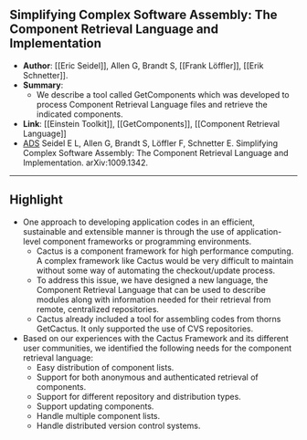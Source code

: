 ## Simplifying Complex Software Assembly: The Component Retrieval Language and Implementation

- **Author**: [[Eric Seidel]], Allen G, Brandt S, [[Frank Löffler]], [[Erik Schnetter]].
- **Summary**:
	- We describe a tool called GetComponents which was developed to process Component Retrieval Language files and retrieve the indicated components.
- **Link**: [[Einstein Toolkit]], [[GetComponents]], [[Component Retrieval Language]]
- [ADS](https://ui.adsabs.harvard.edu/abs/2010arXiv1009.1342S) Seidel E L, Allen G, Brandt S, Löffler F, Schnetter E. Simplifying Complex Software Assembly: The Component Retrieval Language and Implementation. arXiv:1009.1342.

___

## Highlight

- One approach to developing application codes in an efficient, sustainable and extensible manner is through the use of application-level component frameworks or programming environments.
	- Cactus is a component framework for high performance computing. A complex framework like Cactus would be very difficult to maintain without some way of automating the checkout/update process.
	- To address this issue, we have designed a new language, the Component Retrieval Language that can be used to describe modules along with information needed for their retrieval from remote, centralized repositories.
	- Cactus already included a tool for assembling codes from thorns GetCactus. It only supported the use of CVS repositories.
- Based on our experiences with the Cactus Framework and its different user communities, we identified the following needs for the component retrieval language:
	- Easy distribution of component lists.
	- Support for both anonymous and authenticated retrieval of components.
	- Support for different repository and distribution types.
	- Support updating components.
	- Handle multiple component lists.
	- Handle distributed version control systems.
